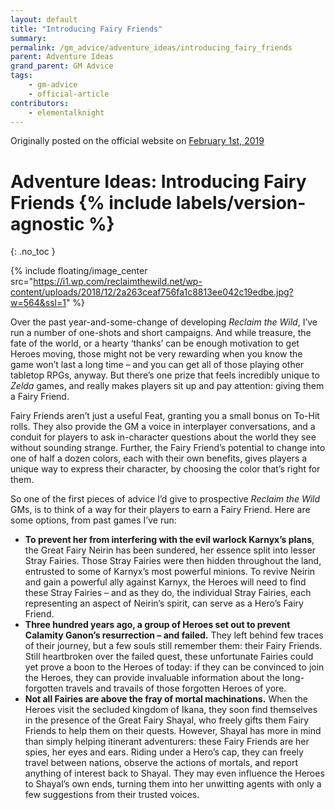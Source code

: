 ```yaml
---
layout: default
title: "Introducing Fairy Friends"
summary:
permalink: /gm_advice/adventure_ideas/introducing_fairy_friends
parent: Adventure Ideas
grand_parent: GM Advice
tags:
    - gm-advice
    - official-article
contributors:
    - elementalknight
---
```


Originally posted on the official website on [February 1st, 2019](https://reclaimthewild.net/index.php/2019/02/01/post-idea-fairy-friends-as-a-great-reward-for-one-shots-and-the-like/)

# Adventure Ideas: Introducing Fairy Friends {% include labels/version-agnostic %}
{: .no_toc }

{% include floating/image_center src="https://i1.wp.com/reclaimthewild.net/wp-content/uploads/2018/12/2a263ceaf756fa1c8813ee042c19edbe.jpg?w=564&ssl=1" %}

Over the past year-and-some-change of developing *Reclaim the Wild*, I’ve run a number of one-shots and short campaigns. And while treasure, the fate of the world, or a hearty ‘thanks’ can be enough motivation to get Heroes moving, those might not be very rewarding when you know the game won’t last a long time – and you can get all of those playing other tabletop RPGs, anyway. But there’s one prize that feels incredibly unique to *Zelda* games, and really makes players sit up and pay attention: giving them a Fairy Friend.

Fairy Friends aren’t just a useful Feat, granting you a small bonus on To-Hit rolls. They also provide the GM a voice in interplayer conversations, and a conduit for players to ask in-character questions about the world they see without sounding strange. Further, the Fairy Friend’s potential to change into one of half a dozen colors, each with their own benefits, gives players a unique way to express their character, by choosing the color that’s right for them.

So one of the first pieces of advice I’d give to prospective *Reclaim the Wild* GMs, is to think of a way for their players to earn a Fairy Friend. Here are some options, from past games I’ve run:

* **To prevent her from interfering with the evil warlock Karnyx’s plans**, the Great Fairy Neirin has been sundered, her essence split into lesser Stray Fairies. Those Stray Fairies were then hidden throughout the land, entrusted to some of Karnyx’s most powerful minions. To revive Neirin and gain a powerful ally against Karnyx, the Heroes will need to find these Stray Fairies – and as they do, the individual Stray Fairies, each representing an aspect of Neirin’s spirit, can serve as a Hero’s Fairy Friend.
* **Three hundred years ago, a group of Heroes set out to prevent Calamity Ganon’s resurrection – and failed.** They left behind few traces of their journey, but a few souls still remember them: their Fairy Friends. Still heartbroken over the failed quest, these unfortunate Fairies could yet prove a boon to the Heroes of today: if they can be convinced to join the Heroes, they can provide invaluable information about the long-forgotten travels and travails of those forgotten Heroes of yore.
* **Not all Fairies are above the fray of mortal machinations.** When the Heroes visit the secluded kingdom of Ikana, they soon find themselves in the presence of the Great Fairy Shayal, who freely gifts them Fairy Friends to help them on their quests. However, Shayal has more in mind than simply helping itinerant adventurers: these Fairy Friends are her spies, her eyes and ears. Riding under a Hero’s cap, they can freely travel between nations, observe the actions of mortals, and report anything of interest back to Shayal. They may even influence the Heroes to Shayal’s own ends, turning them into her unwitting agents with only a few suggestions from their trusted voices.
